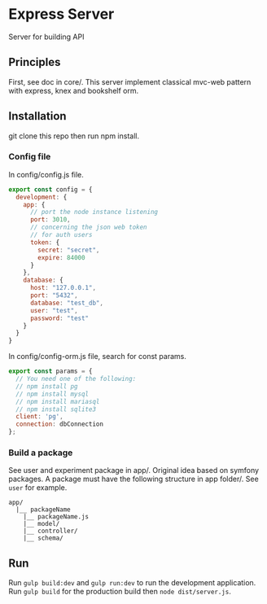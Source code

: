 # Express Server

Server for building API

## Principles

First, see doc in core/. This server implement classical mvc-web pattern with express, knex and bookshelf orm.

## Installation

git clone this repo then run npm install.


### Config file
In config/config.js file.
```javascript
export const config = {
  development: {
    app: {
      // port the node instance listening
      port: 3010,
      // concerning the json web token
      // for auth users
      token: {
        secret: "secret",
        expire: 84000
      }
    },
    database: {
      host: "127.0.0.1",
      port: "5432",
      database: "test_db",
      user: "test",
      password: "test"
    }
  }
}
```
In config/config-orm.js file, search for const params.
```javascript
export const params = {
  // You need one of the following:
  // npm install pg
  // npm install mysql
  // npm install mariasql
  // npm install sqlite3
  client: 'pg',
  connection: dbConnection
};
```

### Build a package

See user and experiment package in app/. Original idea based on symfony packages.
A package must have the following structure in app folder/. See ```user``` for example.
```
app/
  |__ packageName
    |__ packageName.js
    |__ model/
    |__ controller/
    |__ schema/
```

## Run

Run ```gulp build:dev``` and ```gulp run:dev``` to run the development application.
Run ```gulp build``` for the production build then ```node dist/server.js```.